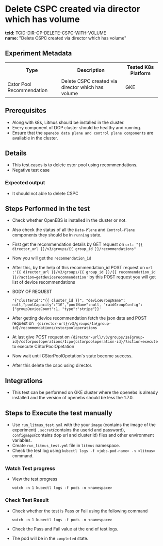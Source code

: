 # Delete CSPC created via director which has volume

<b>tcid:</b> TCID-DIR-OP-DELETE-CSPC-WITH-VOLUME <br>
<b>name:</b> "Delete CSPC created via director which has volume"<br>


## Experiment Metadata

<table>
  <tr>
    <th> Type </th>
    <th> Description </th>
    <th> Tested K8s Platform </th>
  </tr>
  <tr>
    <td> Cstor Pool Recommendation </td>
    <td> Delete CSPC created via director which has volume </td>
    <td> GKE </td>
  </tr>
</table>

## Prerequisites

- Along with k8s, Litmus should be installed in the cluster.
- Every component of DOP cluster should be healthy and running.
- Ensure that the `openebs data plane and control plane components` are available in the cluster.

## Details

- This test cases is to delete cstor pool using recommendations.
- Negative test case

### Expected output

- It should not able to delete CSPC 

## Steps Performed in the test

- Check whether OpenEBS is installed in the cluster or not.

- Also check the status of all the `Data-Plane` and `Control-Plane` components they should be in `running` state.

- First get the recommendation details by GET request on  `url: "{{ director_url }}/v3/groups/{{ group_id }}/recommendations"`

- Now you will get the `recommendation_id `

- After this, by the help of this recommendation_id POST request on  `url :'{{ director_url }}/v3/groups/{{ group_id }}/{{ recommendation_id }}/?action=getdevicerecommendation'`  by this POST request you will get list of device recommendations

- BODY OF REQUEST

    `'{"clusterId":"{{ cluster_id }}", "deviceGroupName": null,"poolCapacity":"1G","poolName":null, "raidGroupConfig":{"groupDeviceCount":1, "type":"stripe"}}'`

- After getting device recommendation fetch the json data and POST request on ` {director-url}/v3/groups/1a{group-id}/recommendations/cstorpooloperations`

- At last give POST request on `{director-url}/v3/groups/1a{group-id}/cstorpooloperations/1cpo{cstorpooloperation-id}/?action=execute` to execute CStorPoolOpetation

- Now wait until CStorPoolOpetation's state become success.

- After this delete the cspc using director.


## Integrations

- This test can be performed on GKE cluster where the openebs is already installed and the version of openebs should be less the 1.7.0.

## Steps to Execute the test manually 

- Use `run_litmus_test.yml` with the your `image` (contains the image of the experiment) , `secret`(contains the userid and password), `configmaps`(contains dop url and cluster id) files and other environment variables.
- Create `run_litmus_test.yml` file in `litmus` namespace. 
- Check the test log using `kubectl logs -f <jobs-pod-name> -n <litmus>` command.


### Watch Test progress

- View the test progress  

  `watch -n 1 kubectl logs -f pods -n <namespace>`

### Check Test Result

- Check whether the test is Pass or Fail using the following command

  `watch -n 1 kubectl logs -f pods -n <namespace>`

- Check the Pass and Fail value at the end of test logs.
- The pod will be in the `completed` state.